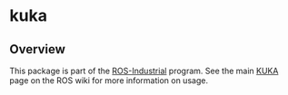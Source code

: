 # kuka

## Overview

This package is part of the [ROS-Industrial][] program. See the main [KUKA][] page on the ROS wiki for more information on usage.


[ROS-Industrial]: http://wiki.ros.org/Industrial
[KUKA]: http://wiki.ros.org/kuka
